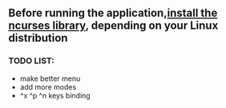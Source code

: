 ## Before running the application,[install the ncurses library](https://www.cyberciti.biz/faq/linux-install-ncurses-library-headers-on-debian-ubuntu-centos-fedora/), depending on your Linux distribution

### TODO LIST:
* make better menu
* add more modes
* ^x ^p ^n keys binding
